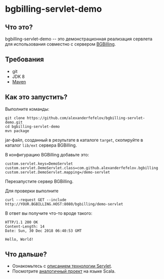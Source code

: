 # bgbilling-servlet-demo

## Что это?

bgbilling-servlet-demo -- это демонстрационная реализация сервлета для использования совместно
с сервером [BGBilling](https://bgbilling.ru/). 

## Требования

* git
* JDK 8
* [Maven](https://maven.apache.org/)

## Как это запустить? 

Выполните команды:

```
git clone https://github.com/alexanderfefelov/bgbilling-servlet-demo.git
cd bgbilling-servlet-demo
mvn package
```

jar-файл, созданный в результате в каталоге `target`, скопируйте в каталог `lib/ext` сервера BGBilling.

В конфигурацию BGBilling добавьте это:

```
custom.servlet.keys=DemoServlet
custom.servlet.DemoServlet.class=com.github.alexanderfefelov.bgbilling.servlet.demo.DemoServlet
custom.servlet.DemoServlet.mapping=/demo-servlet
```

Перезапустите сервер BGBilling.

Для проверки выполните

```
curl --request GET --include http://YOUR.BGBILLING.HOST:8080/bgbilling/demo-servlet
```

В ответ вы получите что-то вроде такого:

```
HTTP/1.1 200 OK
Content-Length: 14
Date: Sun, 30 Dec 2018 06:40:53 GMT

Hello, World!
```

## Что дальше?

* Ознакомьтесь с [описанием технологии Servlet](https://docs.oracle.com/javaee/7/tutorial/servlets.htm).
* Посмотрите [аналогичный проект](https://github.com/alexanderfefelov/bgbilling-servlet-demo-scala) на языке Scala.
